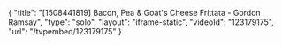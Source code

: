 {
    "title": "[1508441819] Bacon, Pea & Goat's Cheese Frittata - Gordon Ramsay",
    "type": "solo",
    "layout": "iframe-static",
    "videoId": "123179175",
    "url": "\/tvpembed\/123179175"
}